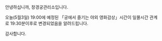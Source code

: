 안녕하십니까, 창경궁관리소입니다.

오늘(5월3일) 19:00에 예정된 「궁에서 즐기는 야외 영화감상」시간이 일몰시간 관계로 19:30분이후로 변경되었음을 알려드립니다.

감사합니다.